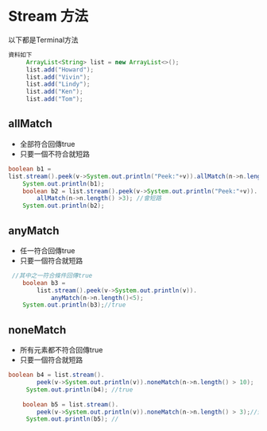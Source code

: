 # Stream 方法
以下都是Terminal方法

```java
資料如下
	 ArrayList<String> list = new ArrayList<>();
	 list.add("Howard");
	 list.add("Vivin");
	 list.add("Lindy");
	 list.add("Ken");
	 list.add("Tom");
```
## allMatch 
* 全部符合回傳true
* 只要一個不符合就短路
```java
boolean b1 = 
list.stream().peek(v->System.out.println("Peek:"+v)).allMatch(n->n.length() >2); //不會短路
	System.out.println(b1);
	boolean b2 = list.stream().peek(v->System.out.println("Peek:"+v)).
		allMatch(n->n.length() >3); //會短路
	System.out.println(b2);
```
## anyMatch
* 任一符合回傳true
* 只要一個符合就短路
```java
 //其中之一符合條件回傳true
	boolean b3 = 
		list.stream().peek(v->System.out.println(v)).
			anyMatch(n->n.length()<5);
	System.out.println(b3);//true
```
## noneMatch
* 所有元素都不符合回傳true
* 只要一個符合就短路
```java
boolean b4 = list.stream().
		peek(v->System.out.println(v)).noneMatch(n->n.length() > 10);
	 System.out.println(b4); //true
	 
	boolean b5 = list.stream().
		peek(v->System.out.println(v)).noneMatch(n->n.length() > 3);//短路
	 System.out.println(b5); //	 
	 
```
